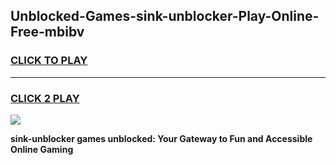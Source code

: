 
## Unblocked-Games-sink-unblocker-Play-Online-Free-mbibv
<h3>
<a href="https://premium76.site?title=sink-unblocker&ref=26A">CLICK TO PLAY</a></h3>
<hr>

<h3>
<a href="https://premium76.site?title=sink-unblocker&ref=26A">CLICK 2 PLAY</a>
  
</h3>

<a href="https://premium76.site?title=sink-unblocker&ref=26A"><img src="https://clearcache.store/games.png"></a>


**sink-unblocker games unblocked: Your Gateway to Fun and Accessible Online Gaming**
